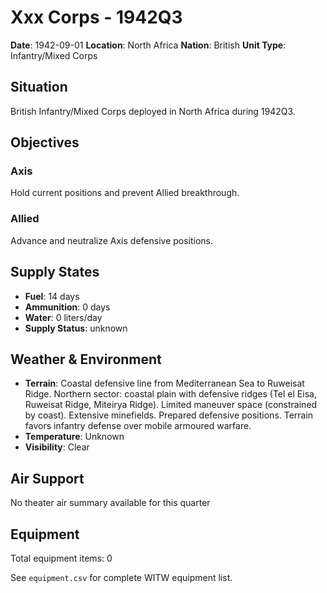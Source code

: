 # Xxx Corps - 1942Q3

**Date**: 1942-09-01
**Location**: North Africa
**Nation**: British
**Unit Type**: Infantry/Mixed Corps

## Situation

British Infantry/Mixed Corps deployed in North Africa during 1942Q3.

## Objectives

### Axis
Hold current positions and prevent Allied breakthrough.

### Allied
Advance and neutralize Axis defensive positions.

## Supply States

- **Fuel**: 14 days
- **Ammunition**: 0 days
- **Water**: 0 liters/day
- **Supply Status**: unknown

## Weather & Environment

- **Terrain**: Coastal defensive line from Mediterranean Sea to Ruweisat Ridge. Northern sector: coastal plain with defensive ridges (Tel el Eisa, Ruweisat Ridge, Miteirya Ridge). Limited maneuver space (constrained by coast). Extensive minefields. Prepared defensive positions. Terrain favors infantry defense over mobile armoured warfare.
- **Temperature**: Unknown
- **Visibility**: Clear

## Air Support

No theater air summary available for this quarter

## Equipment

Total equipment items: 0

See `equipment.csv` for complete WITW equipment list.
